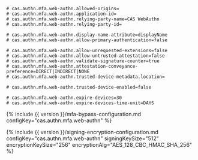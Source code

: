 
```properties
# cas.authn.mfa.web-authn.allowed-origins=
# cas.authn.mfa.web-authn.application-id=
# cas.authn.mfa.web-authn.relying-party-name=CAS WebAuthn 
# cas.authn.mfa.web-authn.relying-party-id=

# cas.authn.mfa.web-authn.display-name-attribute=displayName
# cas.authn.mfa.web-authn.allow-primary-authentication=false

# cas.authn.mfa.web-authn.allow-unrequested-extensions=false
# cas.authn.mfa.web-authn.allow-untrusted-attestation=false
# cas.authn.mfa.web-authn.validate-signature-counter=true
# cas.authn.mfa.web-authn.attestation-conveyance-preference=DIRECT|INDIRECT|NONE
# cas.authn.mfa.web-authn.trusted-device-metadata.location=

# cas.authn.mfa.web-authn.trusted-device-enabled=false

# cas.authn.mfa.web-authn.expire-devices=30
# cas.authn.mfa.web-authn.expire-devices-time-unit=DAYS
```   

{% include {{ version }}/mfa-bypass-configuration.md configKey="cas.authn.mfa.web-authn" %}

{% include {{ version }}/signing-encryption-configuration.md configKey="cas.authn.mfa.web-authn" signingKeySize="512" encryptionKeySize="256" encryptionAlg="AES_128_CBC_HMAC_SHA_256" %}
